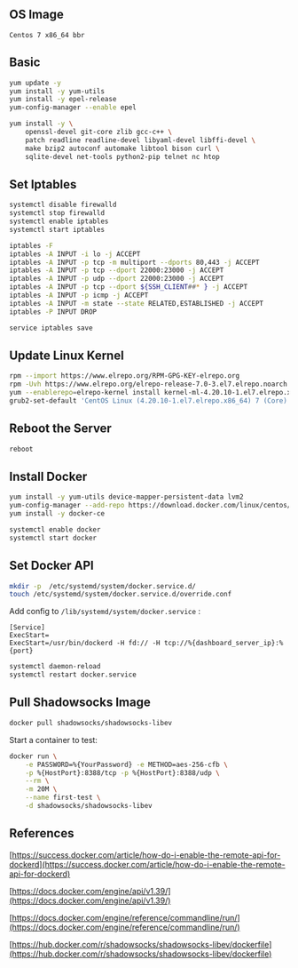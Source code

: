 ## OS Image

```text
Centos 7 x86_64 bbr
```

## Basic

```bash
yum update -y
yum install -y yum-utils
yum install -y epel-release
yum-config-manager --enable epel

yum install -y \
    openssl-devel git-core zlib gcc-c++ \
    patch readline readline-devel libyaml-devel libffi-devel \
    make bzip2 autoconf automake libtool bison curl \
    sqlite-devel net-tools python2-pip telnet nc htop
```

## Set Iptables

```bash
systemctl disable firewalld
systemctl stop firewalld
systemctl enable iptables
systemctl start iptables

iptables -F
iptables -A INPUT -i lo -j ACCEPT
iptables -A INPUT -p tcp -m multiport --dports 80,443 -j ACCEPT
iptables -A INPUT -p tcp --dport 22000:23000 -j ACCEPT
iptables -A INPUT -p udp --dport 22000:23000 -j ACCEPT
iptables -A INPUT -p tcp --dport ${SSH_CLIENT##* } -j ACCEPT
iptables -A INPUT -p icmp -j ACCEPT
iptables -A INPUT -m state --state RELATED,ESTABLISHED -j ACCEPT
iptables -P INPUT DROP 

service iptables save
```

## Update Linux Kernel

```bash
rpm --import https://www.elrepo.org/RPM-GPG-KEY-elrepo.org
rpm -Uvh https://www.elrepo.org/elrepo-release-7.0-3.el7.elrepo.noarch.rpm
yum --enablerepo=elrepo-kernel install kernel-ml-4.20.10-1.el7.elrepo.x86_64
grub2-set-default 'CentOS Linux (4.20.10-1.el7.elrepo.x86_64) 7 (Core)'
```

## Reboot the Server

```bash
reboot
```

## Install Docker

```bash
yum install -y yum-utils device-mapper-persistent-data lvm2
yum-config-manager --add-repo https://download.docker.com/linux/centos/docker-ce.repo
yum install -y docker-ce

systemctl enable docker
systemctl start docker
```

## Set Docker API 

```bash
mkdir -p  /etc/systemd/system/docker.service.d/
touch /etc/systemd/system/docker.service.d/override.conf
```

Add config to `/lib/systemd/system/docker.service` : 
```text
[Service]
ExecStart=
ExecStart=/usr/bin/dockerd -H fd:// -H tcp://%{dashboard_server_ip}:%{port}
```

```bash
systemctl daemon-reload
systemctl restart docker.service
```

## Pull Shadowsocks Image

```bash
docker pull shadowsocks/shadowsocks-libev
```

Start a container to test:

```bash
docker run \
    -e PASSWORD=%{YourPassword} -e METHOD=aes-256-cfb \
    -p %{HostPort}:8388/tcp -p %{HostPort}:8388/udp \
    --rm \
    -m 20M \
    --name first-test \
    -d shadowsocks/shadowsocks-libev
```


## References

[https://success.docker.com/article/how-do-i-enable-the-remote-api-for-dockerd](https://success.docker.com/article/how-do-i-enable-the-remote-api-for-dockerd)

[https://docs.docker.com/engine/api/v1.39/](https://docs.docker.com/engine/api/v1.39/)

[https://docs.docker.com/engine/reference/commandline/run/](https://docs.docker.com/engine/reference/commandline/run/)

[https://hub.docker.com/r/shadowsocks/shadowsocks-libev/dockerfile](https://hub.docker.com/r/shadowsocks/shadowsocks-libev/dockerfile)
